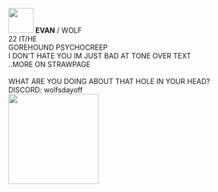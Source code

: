  <img src="https://gifcity.carrd.co/assets/images/gallery01/daa2513e.gif?v=47652796" width="50"> **EVAN** / WOLF <br/> 22  IT/HE
 <br/>
GOREHOUND PSYCHOCREEP <br/> I DON'T HATE YOU IM JUST BAD AT TONE OVER TEXT <br/> ..MORE ON STRAWPAGE <br/>
<br/>
WHAT ARE YOU DOING ABOUT THAT HOLE IN YOUR HEAD? <br/>
DISCORD: wolfsdayoff <br/>
 <img src="https://i.imgur.com/trK19Wf.gif" width="180">

